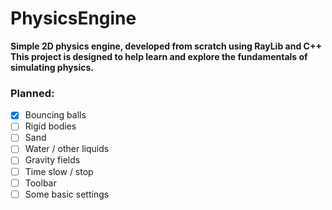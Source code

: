 # PhysicsEngine
**Simple 2D physics engine, developed from scratch using RayLib and C++**  
**This project is designed to help learn and explore the fundamentals of simulating physics.**
### Planned:
- [x] Bouncing balls
- [ ] Rigid bodies
- [ ] Sand
- [ ] Water / other liquids
- [ ] Gravity fields
- [ ] Time slow / stop
- [ ] Toolbar
- [ ] Some basic settings
